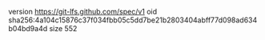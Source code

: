version https://git-lfs.github.com/spec/v1
oid sha256:4a104c15876c37f034fbb05c5dd7be21b2803404abff77d098ad634b04bd9a4d
size 552
